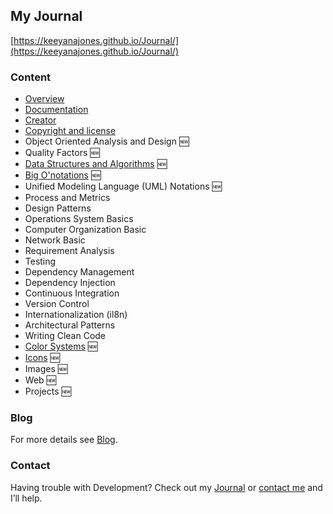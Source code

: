 ## My Journal
[https://keeyanajones.github.io/Journal/](https://keeyanajones.github.io/Journal/)

### Content
  * [Overview](https://keeyanajones.github.io/Journal/#overview) 
  * [Documentation](https://keeyanajones.github.io/Journal/#documentation) 
  * [Creator](https://keeyanajones.github.io/Journal/#creator) 
  * [Copyright and license](https://keeyanajones.github.io/Journal/#creator) 
  * Object Oriented Analysis and Design :new:
  * Quality Factors :new:
  * [Data Structures and Algorithms](https://keeyanajones.github.io/Journal/datastructures.html) :new:
  * [Big O'notations](https://keeyanajones.github.io/Journal/bigo.html) :new:
  * Unified Modeling Language (UML) Notations :new:
  * Process and Metrics
  * Design Patterns
  * Operations System Basics
  * Computer Organization Basic
  * Network Basic
  * Requirement Analysis
  * Testing
  * Dependency Management
  * Dependency Injection
  * Continuous Integration
  * Version Control
  * Internationalization (il8n)
  * Architectural Patterns
  * Writing Clean Code
  * [Color Systems](https://keeyanajones.github.io/Journal/color.html) :new:
  * [Icons](https://keeyanajones.github.io/Journal/icon.html) :new:
  * Images :new:
  * Web :new:
  * Projects :new:

### Blog
For more details see [Blog](http://keeyanajones.github.io/website/).

### Contact
Having trouble with Development? Check out my [Journal](http://keeyanajones.github.io/Journal/) or [contact me](https://github.com/keeyanajones) and I’ll help.
